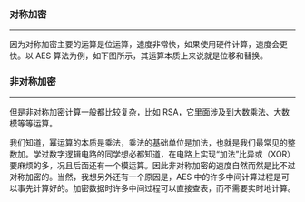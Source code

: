 ### 对称加密
---

因为对称加密主要的运算是位运算，速度非常快，如果使用硬件计算，速度会更快。以 AES 算法为例，如下图所示，其运算本质上来说就是位移和替换。

### 非对称加密
---

但是非对称加密计算一般都比较复杂，比如 RSA，它里面涉及到大数乘法、大数模等等运算。

我们知道，幂运算的本质是乘法，乘法的基础单位是加法，也就是我们最常见的整数加。学过数字逻辑电路的同学想必都知道，在电路上实现“加法”比异或（XOR）要麻烦的多，况且后面还有一个模运算。因此非对称加密的速度自然而然是比不过对称加密的。当然，我想另外还有一个原因是，AES 中的许多中间计算过程是可以事先计算好的。加密数据时许多中间过程可以直接查表，而不需要实时地计算。